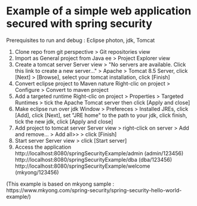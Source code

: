 <h1>Example of a simple web application secured with spring security</h1>

Prerequisites to run and debug : Eclipse photon, jdk, Tomcat

<ol>
<li>
  Clone repo from git perspective > Git repositories view
  </li>

<li>Import as General project from Java ee > Project Explorer view
</li>

<li>Create a tomcat server
Server view > "No servers are available. Click this link to create a new server..." > Apache > Tomcat 8.5 Server, click [Next] > [Browse], select your tomcat installation, click [Finish]
</li>

<li>Convert eclipse project to Maven nature
Right-clic on project > Configure > Convert to maven project
</li>

<li>Add a targeted runtime
Right-clic on project > Properties > Targeted Runtimes > tick the Apache Tomcat server then click [Apply and close]
</li>

<li>Make eclipse run over jdk
Window > Prefereces > Installed JREs, click [Add], click [Next], set "JRE home" to the path to your jdk, click finish, tick the new jdk, click [Apply and close]
</li>

<li>Add project to tomcat server
Server view > right-click on server > Add and remove... > Add all>> > click [Finish]
</li>

<li>Start server
Server view > click [Start server]
</li>

<li>Access the application
<div>http://localhost:8080/springSecurityExample/admin (admin/123456)</div>
<div>http://localhost:8080/springSecurityExample/dba (dba/123456)</div>
<div>http://localhost:8080/springSecurityExample/welcome (mkyong/123456)</div>
</li>

</ol>
(This example is based on mkyong sample : https://www.mkyong.com/spring-security/spring-security-hello-world-example/)
